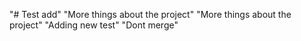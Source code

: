 "# Test add" 
"More things about the project" 
"More things about the project" 
"Adding new test" 
"Dont merge" 
